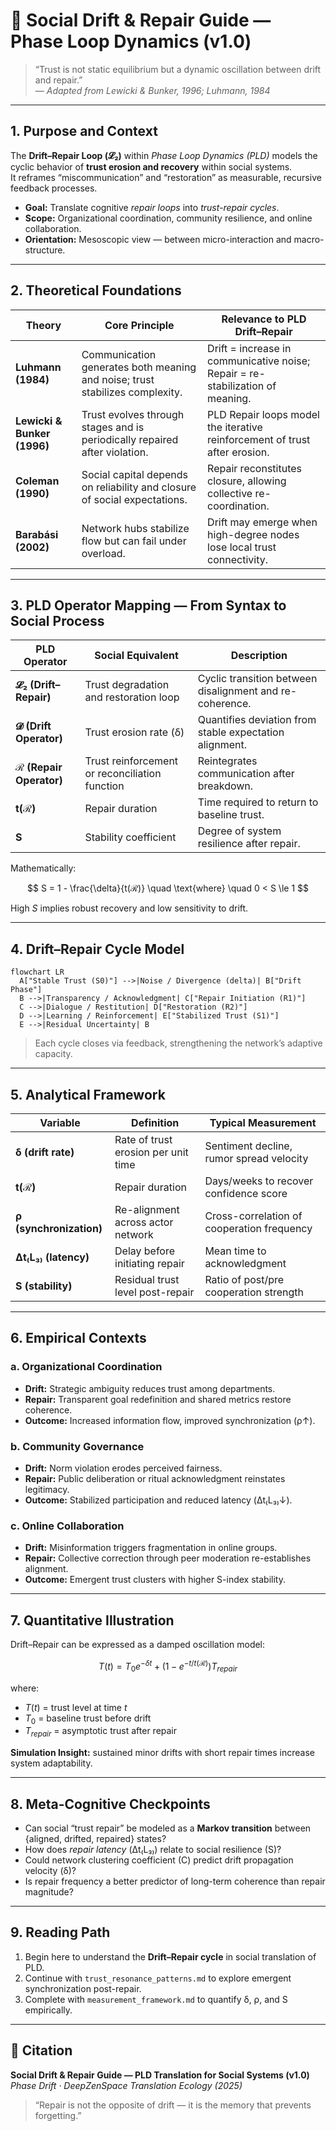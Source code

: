 # 🔄 Social Drift & Repair Guide — Phase Loop Dynamics (v1.0)

> “Trust is not static equilibrium but a dynamic oscillation between drift and repair.”  
> — *Adapted from Lewicki & Bunker, 1996; Luhmann, 1984*

---

## 1. Purpose and Context

The **Drift–Repair Loop (𝓛₂)** within *Phase Loop Dynamics (PLD)* models the cyclic behavior of **trust erosion and recovery** within social systems.  
It reframes “miscommunication” and “restoration” as measurable, recursive feedback processes.

- **Goal:** Translate cognitive *repair loops* into *trust-repair cycles*.  
- **Scope:** Organizational coordination, community resilience, and online collaboration.  
- **Orientation:** Mesoscopic view — between micro-interaction and macro-structure.

---

## 2. Theoretical Foundations

| Theory | Core Principle | Relevance to PLD Drift–Repair |
|--------|----------------|-------------------------------|
| **Luhmann (1984)** | Communication generates both meaning and noise; trust stabilizes complexity. | Drift = increase in communicative noise; Repair = re-stabilization of meaning. |
| **Lewicki & Bunker (1996)** | Trust evolves through stages and is periodically repaired after violation. | PLD Repair loops model the iterative reinforcement of trust after erosion. |
| **Coleman (1990)** | Social capital depends on reliability and closure of social expectations. | Repair reconstitutes closure, allowing collective re-coordination. |
| **Barabási (2002)** | Network hubs stabilize flow but can fail under overload. | Drift may emerge when high-degree nodes lose local trust connectivity. |

---

## 3. PLD Operator Mapping — From Syntax to Social Process

| PLD Operator | Social Equivalent | Description |
|---------------|-------------------|--------------|
| **𝓛₂ (Drift–Repair)** | Trust degradation and restoration loop | Cyclic transition between disalignment and re-coherence. |
| **𝓓 (Drift Operator)** | Trust erosion rate (δ) | Quantifies deviation from stable expectation alignment. |
| **ℛ (Repair Operator)** | Trust reinforcement or reconciliation function | Reintegrates communication after breakdown. |
| **t(ℛ)** | Repair duration | Time required to return to baseline trust. |
| **S** | Stability coefficient | Degree of system resilience after repair. |

Mathematically:

$$
S = 1 - \frac{\delta}{t(ℛ)} \quad \text{where} \quad 0 < S \le 1
$$

High $S$ implies robust recovery and low sensitivity to drift.

---

## 4. Drift–Repair Cycle Model

```mermaid
flowchart LR
  A["Stable Trust (S0)"] -->|Noise / Divergence (delta)| B["Drift Phase"]
  B -->|Transparency / Acknowledgment| C["Repair Initiation (R1)"]
  C -->|Dialogue / Restitution| D["Restoration (R2)"]
  D -->|Learning / Reinforcement| E["Stabilized Trust (S1)"]
  E -->|Residual Uncertainty| B
```
> Each cycle closes via feedback, strengthening the network’s adaptive capacity.

---

## 5. Analytical Framework

| Variable | Definition | Typical Measurement |
|-----------|-------------|---------------------|
| **δ (drift rate)** | Rate of trust erosion per unit time | Sentiment decline, rumor spread velocity |
| **t(ℛ)** | Repair duration | Days/weeks to recover confidence score |
| **ρ (synchronization)** | Re-alignment across actor network | Cross-correlation of cooperation frequency |
| **Δt₍L₃₎ (latency)** | Delay before initiating repair | Mean time to acknowledgment |
| **S (stability)** | Residual trust level post-repair | Ratio of post/pre cooperation strength |

---

## 6. Empirical Contexts

### a. Organizational Coordination
- **Drift:** Strategic ambiguity reduces trust among departments.  
- **Repair:** Transparent goal redefinition and shared metrics restore coherence.  
- **Outcome:** Increased information flow, improved synchronization (ρ↑).

### b. Community Governance
- **Drift:** Norm violation erodes perceived fairness.  
- **Repair:** Public deliberation or ritual acknowledgment reinstates legitimacy.  
- **Outcome:** Stabilized participation and reduced latency (Δt₍L₃₎↓).

### c. Online Collaboration
- **Drift:** Misinformation triggers fragmentation in online groups.  
- **Repair:** Collective correction through peer moderation re-establishes alignment.  
- **Outcome:** Emergent trust clusters with higher S-index stability.

---

## 7. Quantitative Illustration

Drift–Repair can be expressed as a damped oscillation model:

$$
T(t) = T_0 e^{-\delta t} + (1 - e^{-t/t(ℛ)})T_{repair}
$$

where:  
- $T(t)$ = trust level at time *t*  
- $T_0$ = baseline trust before drift  
- $T_{repair}$ = asymptotic trust after repair  

**Simulation Insight:** sustained minor drifts with short repair times increase system adaptability.

---

## 8. Meta-Cognitive Checkpoints

- Can social “trust repair” be modeled as a **Markov transition** between {aligned, drifted, repaired} states?  
- How does *repair latency* (Δt₍L₃₎) relate to social resilience (S)?  
- Could network clustering coefficient (C) predict drift propagation velocity (δ)?  
- Is repair frequency a better predictor of long-term coherence than repair magnitude?

---

## 9. Reading Path

1. Begin here to understand the **Drift–Repair cycle** in social translation of PLD.  
2. Continue with `trust_resonance_patterns.md` to explore emergent synchronization post-repair.  
3. Complete with `measurement_framework.md` to quantify δ, ρ, and S empirically.

---

## 📘 Citation

**Social Drift & Repair Guide — PLD Translation for Social Systems (v1.0)**  
_Phase Drift · DeepZenSpace Translation Ecology (2025)_

> “Repair is not the opposite of drift — it is the memory that prevents forgetting.”
